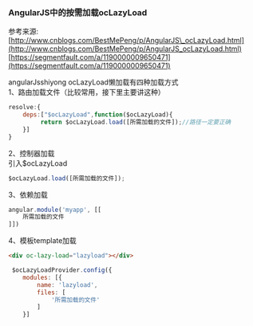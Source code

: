 ### AngularJS中的按需加载ocLazyLoad

参考来源:[http://www.cnblogs.com/BestMePeng/p/AngularJS\_ocLazyLoad.html](http://www.cnblogs.com/BestMePeng/p/AngularJS_ocLazyLoad.html)  
                [https://segmentfault.com/a/1190000009650471](https://segmentfault.com/a/1190000009650471)

angularJsshiyong ocLazyLoad懒加载有四种加载方式  
1、路由加载文件（比较常用，接下里主要讲这种）

```js
resolve:{
    deps:["$ocLazyLoad",function($ocLazyLoad){
         return $ocLazyLoad.load([所需加载的文件]);//路径一定要正确
    }]
}
```

2、控制器加载  
引入$ocLazyLoad

```js
$ocLazyLoad.load([所需加载的文件]);
```

3、依赖加载

```js
angular.module('myapp', [[
    所需加载的文件
]])
```

4、模板template加载

```html
<div oc-lazy-load="lazyload"></div>
```

```js
 $ocLazyLoadProvider.config({
    modules: [{
        name: 'lazyload',
        files: [
            '所需加载的文件'
        ]
    }]
```



